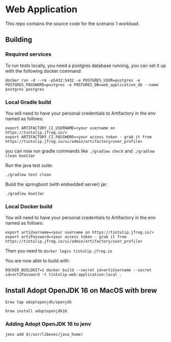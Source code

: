 # Web Application

This repo contains the source code for the scenario 1 workload.


## Building

### Required services

To run tests locally, you need a postgres database running, you can set it up with the following docker command:

```
docker run -d --rm -p5432:5432 -e POSTGRES_USER=postgres -e POSTGRES_PASSWORD=postgres -e POSTGRES_DB=web_application_db --name postgres postgres
```

### Local Gradle build

You will need to have your personal credentials to Artifactory in the env named as follows:

```
export ARTIFACTORY_CI_USERNAME=<your username on https://tintulip.jfrog.io/>
export ARTIFACTORY_CI_PASSWORD=<your access token - grab it from https://tintulip.jfrog.io/ui/admin/artifactory/user_profile>
```

you can now run gradle commands like `./gradlew check` and `./gradlew clean bootJar`

Run the java test suite:

```
./gradlew test clean
```

Build the springboot (with embedded server) jar:

```
./gradlew bootJar
```

### Local Docker build

You will need to have your personal credentials to Artifactory in the env named as follows:

```
export artiUsername=<your username on https://tintulip.jfrog.io/>
export artiPassword=<your access token - grab it from https://tintulip.jfrog.io/ui/admin/artifactory/user_profile>
```

Then you need to `docker login tintulip.jfrog.io`

You are now able to build with:

`DOCKER_BUILDKIT=1 docker build --secret id=artiUsername --secret id=artiPassword -t tintulip-web-application:local .`

## Install Adopt OpenJDK 16 on MacOS with brew

```
brew tap adoptopenjdk/openjdk

brew install adoptopenjdk16
```

### Adding Adopt OpenJDK 16 to jenv

```
jenv add $(/usr/libexec/java_home)
```
